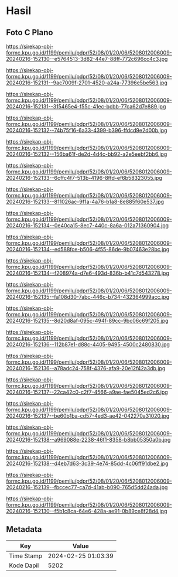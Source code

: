 # Hasil

## Foto C Plano

https://sirekap-obj-formc.kpu.go.id/1199/pemilu/pdpr/52/08/01/20/06/5208012006009-20240216-152130--e5764513-3d82-44e7-88ff-772c696cc4c3.jpg

https://sirekap-obj-formc.kpu.go.id/1199/pemilu/pdpr/52/08/01/20/06/5208012006009-20240216-152131--9ac7009f-2701-4520-a24a-77396e5be563.jpg

https://sirekap-obj-formc.kpu.go.id/1199/pemilu/pdpr/52/08/01/20/06/5208012006009-20240216-152131--315465e4-f55c-41ec-bcbb-77ca62d7e889.jpg

https://sirekap-obj-formc.kpu.go.id/1199/pemilu/pdpr/52/08/01/20/06/5208012006009-20240216-152132--74b75f16-6a33-4399-b396-ffdcd9e2d00b.jpg

https://sirekap-obj-formc.kpu.go.id/1199/pemilu/pdpr/52/08/01/20/06/5208012006009-20240216-152132--156ba61f-de2d-4d4c-bb92-a2e5eebf2bb6.jpg

https://sirekap-obj-formc.kpu.go.id/1199/pemilu/pdpr/52/08/01/20/06/5208012006009-20240216-152133--6cffc4f7-513b-4196-8ffd-ef6b58323055.jpg

https://sirekap-obj-formc.kpu.go.id/1199/pemilu/pdpr/52/08/01/20/06/5208012006009-20240216-152133--811026ac-9f1a-4a76-b1a8-8e885f60e537.jpg

https://sirekap-obj-formc.kpu.go.id/1199/pemilu/pdpr/52/08/01/20/06/5208012006009-20240216-152134--0e40ca15-8ec7-440c-8a6a-012a71360904.jpg

https://sirekap-obj-formc.kpu.go.id/1199/pemilu/pdpr/52/08/01/20/06/5208012006009-20240216-152134--ed588fce-b506-4f55-86de-9b07463e28bc.jpg

https://sirekap-obj-formc.kpu.go.id/1199/pemilu/pdpr/52/08/01/20/06/5208012006009-20240216-152134--f208974a-d7e6-493d-836b-b41c7d543278.jpg

https://sirekap-obj-formc.kpu.go.id/1199/pemilu/pdpr/52/08/01/20/06/5208012006009-20240216-152135--fa108d30-7abc-446c-b734-432364999acc.jpg

https://sirekap-obj-formc.kpu.go.id/1199/pemilu/pdpr/52/08/01/20/06/5208012006009-20240216-152135--8d20d8af-095c-494f-89cc-9bc06c69f205.jpg

https://sirekap-obj-formc.kpu.go.id/1199/pemilu/pdpr/52/08/01/20/06/5208012006009-20240216-152136--112b87e1-d88c-4405-9495-4500c2480830.jpg

https://sirekap-obj-formc.kpu.go.id/1199/pemilu/pdpr/52/08/01/20/06/5208012006009-20240216-152136--a78adc24-758f-4376-afa9-20e12f42a3db.jpg

https://sirekap-obj-formc.kpu.go.id/1199/pemilu/pdpr/52/08/01/20/06/5208012006009-20240216-152137--22ca42c0-c2f7-4566-a9ae-fae5045ed2c6.jpg

https://sirekap-obj-formc.kpu.go.id/1199/pemilu/pdpr/52/08/01/20/06/5208012006009-20240216-152137--be60b1ba-cd57-4ed3-ae42-042270a31020.jpg

https://sirekap-obj-formc.kpu.go.id/1199/pemilu/pdpr/52/08/01/20/06/5208012006009-20240216-152138--a969088e-2238-46f1-8358-b8bb05350a0b.jpg

https://sirekap-obj-formc.kpu.go.id/1199/pemilu/pdpr/52/08/01/20/06/5208012006009-20240216-152138--d4eb7d63-3c39-4e74-85dd-4c06ff91dbe2.jpg

https://sirekap-obj-formc.kpu.go.id/1199/pemilu/pdpr/52/08/01/20/06/5208012006009-20240216-152139--fbccec77-ca7d-41ab-b090-765d5dd24ada.jpg

https://sirekap-obj-formc.kpu.go.id/1199/pemilu/pdpr/52/08/01/20/06/5208012006009-20240216-152130--f5b1c8ca-64e6-428a-ae91-0b89ce8f28d4.jpg


## Metadata

| Key        | Value               |
| ---------- | ------------------- |
| Time Stamp | 2024-02-25 01:03:39 |
| Kode Dapil | 5202                |



